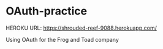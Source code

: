 # OAuth-practice

HEROKU URL: https://shrouded-reef-9088.herokuapp.com/

Using OAuth for the Frog and Toad company
